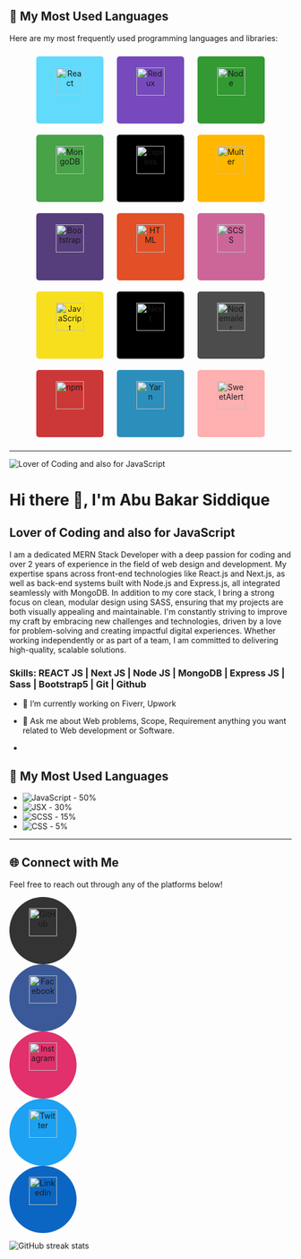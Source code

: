 ## 🌟 My Most Used Languages

Here are my most frequently used programming languages and libraries:

<div style="text-align: center;">

<a href="https://reactjs.org/" target="_blank" style="text-decoration: none; margin: 10px; display: inline-block;">
    <div style="background-color: #61dafb; padding: 20px; width: 80px; height: 80px; border-radius: 5px;">
        <img src="https://img.shields.io/badge/-React-61dafb?style=flat&logo=react&logoColor=black" alt="React" width="50px"/>
    </div>
</a>
<a href="https://redux.js.org/" target="_blank" style="text-decoration: none; margin: 10px; display: inline-block;">
    <div style="background-color: #764ABC; padding: 20px; width: 80px; height: 80px; border-radius: 5px;">
        <img src="https://img.shields.io/badge/-Redux-764ABC?style=flat&logo=redux&logoColor=white" alt="Redux" width="50px"/>
    </div>
</a>
<a href="https://nodejs.org/" target="_blank" style="text-decoration: none; margin: 10px; display: inline-block;">
    <div style="background-color: #339933; padding: 20px; width: 80px; height: 80px; border-radius: 5px;">
        <img src="https://img.shields.io/badge/-Node-339933?style=flat&logo=node.js&logoColor=white" alt="Node" width="50px"/>
    </div>
</a>
<a href="https://www.mongodb.com/" target="_blank" style="text-decoration: none; margin: 10px; display: inline-block;">
    <div style="background-color: #47A248; padding: 20px; width: 80px; height: 80px; border-radius: 5px;">
        <img src="https://img.shields.io/badge/-MongoDB-47A248?style=flat&logo=mongodb&logoColor=white" alt="MongoDB" width="50px"/>
    </div>
</a>
<a href="https://expressjs.com/" target="_blank" style="text-decoration: none; margin: 10px; display: inline-block;">
    <div style="background-color: #000000; padding: 20px; width: 80px; height: 80px; border-radius: 5px;">
        <img src="https://img.shields.io/badge/-Express-000000?style=flat&logo=express&logoColor=white" alt="Express" width="50px"/>
    </div>
</a>
<a href="https://github.com/expressjs/multer" target="_blank" style="text-decoration: none; margin: 10px; display: inline-block;">
    <div style="background-color: #ffb700; padding: 20px; width: 80px; height: 80px; border-radius: 5px;">
        <img src="https://img.shields.io/badge/-Multer-ffb700?style=flat&logo=express&logoColor=white" alt="Multer" width="50px"/>
    </div>
</a>
<a href="https://getbootstrap.com/" target="_blank" style="text-decoration: none; margin: 10px; display: inline-block;">
    <div style="background-color: #563D7C; padding: 20px; width: 80px; height: 80px; border-radius: 5px;">
        <img src="https://img.shields.io/badge/-Bootstrap-563D7C?style=flat&logo=bootstrap&logoColor=white" alt="Bootstrap" width="50px"/>
    </div>
</a>
<a href="https://www.w3.org/TR/html52/" target="_blank" style="text-decoration: none; margin: 10px; display: inline-block;">
    <div style="background-color: #E34F26; padding: 20px; width: 80px; height: 80px; border-radius: 5px;">
        <img src="https://img.shields.io/badge/-HTML-E34F26?style=flat&logo=html5&logoColor=white" alt="HTML" width="50px"/>
    </div>
</a>
<a href="https://sass-lang.com/" target="_blank" style="text-decoration: none; margin: 10px; display: inline-block;">
    <div style="background-color: #CC6699; padding: 20px; width: 80px; height: 80px; border-radius: 5px;">
        <img src="https://img.shields.io/badge/-SCSS-CC6699?style=flat&logo=sass&logoColor=white" alt="SCSS" width="50px"/>
    </div>
</a>
<a href="https://www.javascript.com/" target="_blank" style="text-decoration: none; margin: 10px; display: inline-block;">
    <div style="background-color: #F7DF1E; padding: 20px; width: 80px; height: 80px; border-radius: 5px;">
        <img src="https://img.shields.io/badge/-JavaScript-F7DF1E?style=flat&logo=javascript&logoColor=black" alt="JavaScript" width="50px"/>
    </div>
</a>
<a href="https://nextjs.org/" target="_blank" style="text-decoration: none; margin: 10px; display: inline-block;">
    <div style="background-color: #000000; padding: 20px; width: 80px; height: 80px; border-radius: 5px;">
        <img src="https://img.shields.io/badge/-Next-000000?style=flat&logo=next.js&logoColor=white" alt="Next" width="50px"/>
    </div>
</a>
<a href="https://nodemailer.com/" target="_blank" style="text-decoration: none; margin: 10px; display: inline-block;">
    <div style="background-color: #4C4C4C; padding: 20px; width: 80px; height: 80px; border-radius: 5px;">
        <img src="https://img.shields.io/badge/-Nodemailer-4C4C4C?style=flat&logo=npm&logoColor=white" alt="Nodemailer" width="50px"/>
    </div>
</a>
<a href="https://www.npmjs.com/" target="_blank" style="text-decoration: none; margin: 10px; display: inline-block;">
    <div style="background-color: #CB3837; padding: 20px; width: 80px; height: 80px; border-radius: 5px;">
        <img src="https://img.shields.io/badge/-npm-CB3837?style=flat&logo=npm&logoColor=white" alt="npm" width="50px"/>
    </div>
</a>
<a href="https://yarnpkg.com/" target="_blank" style="text-decoration: none; margin: 10px; display: inline-block;">
    <div style="background-color: #2C8EBB; padding: 20px; width: 80px; height: 80px; border-radius: 5px;">
        <img src="https://img.shields.io/badge/-Yarn-2C8EBB?style=flat&logo=yarn&logoColor=white" alt="Yarn" width="50px"/>
    </div>
</a>
<a href="https://sweetalert.js.org/" target="_blank" style="text-decoration: none; margin: 10px; display: inline-block;">
    <div style="background-color: #FFB0B0; padding: 20px; width: 80px; height: 80px; border-radius: 5px;">
        <img src="https://img.shields.io/badge/-SweetAlert-FFB0B0?style=flat&logo=sweetalert&logoColor=black" alt="SweetAlert" width="50px"/>
    </div>
</a>

</div>

---






![Lover of Coding and also for JavaScript](https://scontent.fdac24-4.fna.fbcdn.net/v/t39.30808-6/462000254_1983949838710791_6817243344403110239_n.jpg?_nc_cat=107&ccb=1-7&_nc_sid=127cfc&_nc_eui2=AeEZwWCE6ZTyiziHf3YqZOEIzrMeTVz4zzbOsx5NXPjPNhV8jqsHvJdUeGsTbxPSYJ6LeJ2jMLvXvkQfJE2wd-9n&_nc_ohc=1UtJ38a6tLEQ7kNvgE7cSTh&_nc_ht=scontent.fdac24-4.fna&_nc_gid=ANdmtx6nkTeOwY05XQz-SEp&oh=00_AYCgl_ekSiwvuAP_PpEOdf4-AL1NEzYJX8OH3Kz4R-SHnA&oe=6703FCF0)

# Hi there 👋, I'm Abu Bakar Siddique
## Lover of Coding and also for JavaScript

I am a dedicated MERN Stack Developer with a deep passion for coding and over 2 years of experience in the field of web design and development. My expertise spans across front-end technologies like React.js and Next.js, as well as back-end systems built with Node.js and Express.js, all integrated seamlessly with MongoDB. In addition to my core stack, I bring a strong focus on clean, modular design using SASS, ensuring that my projects are both visually appealing and maintainable. I'm constantly striving to improve my craft by embracing new challenges and technologies, driven by a love for problem-solving and creating impactful digital experiences. Whether working independently or as part of a team, I am committed to delivering high-quality, scalable solutions.



### Skills: REACT JS | Next JS | Node JS |  MongoDB | Express JS | Sass | Bootstrap5 | Git | Github  

- 🔭 I’m currently working on Fiverr, Upwork 
- 💬 Ask me about Web problems, Scope, Requirement anything you want related to Web development or Software.

- 


## 🌟 My Most Used Languages


-  ![JavaScript](https://img.shields.io/badge/-JavaScript-f7df1e?style=flat&logo=javascript&logoColor=black) - 50%
-  ![JSX](https://img.shields.io/badge/-JSX-61dafb?style=flat&logo=react&logoColor=white) - 30%
-  ![SCSS](https://img.shields.io/badge/-SCSS-cc6699?style=flat&logo=sass&logoColor=white) - 15%
-  ![CSS](https://img.shields.io/badge/-CSS-264de4?style=flat&logo=css3&logoColor=white) - 5%





---

## 🌐 Connect with Me

Feel free to reach out through any of the platforms below!

<div style="text-align: center;">

<a href="https://github.com/MdAbuBakarSiddique" target="_blank" style="text-decoration: none; margin: 10px;">
    <div style="background-color: #333333; padding: 20px; width: 80px; height: 80px; border-radius: 50%;">
        <img src="https://img.shields.io/badge/-GitHub-333333?style=flat&logo=github&logoColor=white" alt="GitHub" width="50px"/>
    </div>
</a>
<a href="https://www.facebook.com/" target="_blank" style="text-decoration: none; margin: 10px;">
    <div style="background-color: #3B5998; padding: 20px; width: 80px; height: 80px; border-radius: 50%;">
        <img src="https://img.shields.io/badge/-Facebook-3B5998?style=flat&logo=facebook&logoColor=white" alt="Facebook" width="50px"/>
    </div>
</a>
<a href="https://www.instagram.com/" target="_blank" style="text-decoration: none; margin: 10px;">
    <div style="background-color: #E1306C; padding: 20px; width: 80px; height: 80px; border-radius: 50%;">
        <img src="https://img.shields.io/badge/-Instagram-E1306C?style=flat&logo=instagram&logoColor=white" alt="Instagram" width="50px"/>
    </div>
</a>
<a href="https://twitter.com/" target="_blank" style="text-decoration: none; margin: 10px;">
    <div style="background-color: #1DA1F2; padding: 20px; width: 80px; height: 80px; border-radius: 50%;">
        <img src="https://img.shields.io/badge/-Twitter-1DA1F2?style=flat&logo=twitter&logoColor=white" alt="Twitter" width="50px"/>
    </div>
</a>
<a href="https://www.linkedin.com/" target="_blank" style="text-decoration: none; margin: 10px;">
    <div style="background-color: #0A66C2; padding: 20px; width: 80px; height: 80px; border-radius: 50%;">
        <img src="https://img.shields.io/badge/-LinkedIn-0A66C2?style=flat&logo=linkedin&logoColor=white" alt="LinkedIn" width="50px"/>
    </div>
</a>

</div>


![GitHub streak stats](https://streak-stats.demolab.com/?user=SiddiqueAhmed1)  


